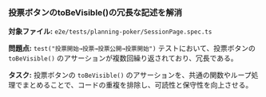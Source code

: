 ### 投票ボタンのtoBeVisible()の冗長な記述を解消

**対象ファイル:** `e2e/tests/planning-poker/SessionPage.spec.ts`

**問題点:**
`test("投票開始→投票→投票公開→投票開始")` テストにおいて、投票ボタンの `toBeVisible()` のアサーションが複数回繰り返されており、冗長である。

**タスク:**
投票ボタンの `toBeVisible()` のアサーションを、共通の関数やループ処理でまとめることで、コードの重複を排除し、可読性と保守性を向上させる。